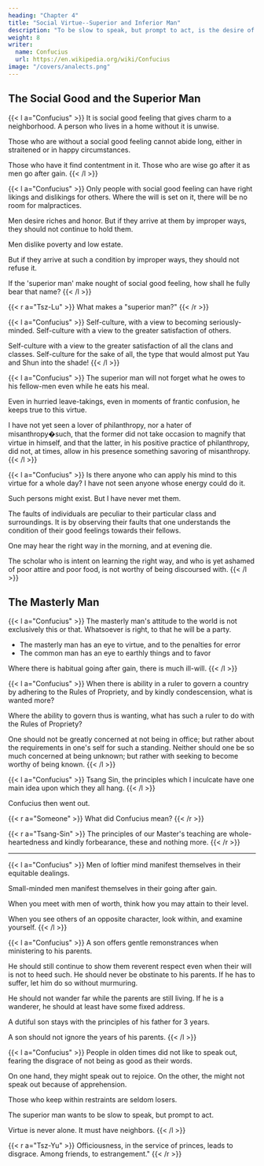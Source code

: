 ```yaml
---
heading: "Chapter 4"
title: "Social Virtue--Superior and Inferior Man"
description: "To be slow to speak, but prompt to act, is the desire of the 'superior man.'"
weight: 8
writer:
  name: Confucius
  url: https://en.wikipedia.org/wiki/Confucius
image: "/covers/analects.png"
---
```



## The Social Good and the Superior Man

{{< l a="Confucius" >}}
It is social good feeling that gives charm to a neighborhood. A person who lives in a home without it is unwise.

Those who are without a social good feeling cannot abide long, either in straitened or in happy circumstances. 

Those who have it find contentment in it. Those who are wise go after it as men go after gain. 
{{< /l >}}


{{< l a="Confucius" >}}
Only people with social good feeling can have right likings and dislikings for others. Where the will is set on it, there will be no room for malpractices.

Men desire riches and honor. But if they arrive at them by improper ways, they should not continue to hold them. 

Men dislike poverty and low estate. 

But if they arrive at such a condition by improper ways, they should not refuse it.

If the 'superior man' make nought of social good feeling, how shall he fully bear that name? 
{{< /l >}}


{{< r a="Tsz-Lu" >}}
What makes a "superior man?"
{{< /r >}}


{{< l a="Confucius" >}}
Self-culture, with a view to becoming seriously-minded. Self-culture with a view to the greater satisfaction of others. 

Self-culture with a view to the greater satisfaction of all the clans and classes. Self-culture for the sake of all, the type that would almost put Yau and Shun into the shade!
{{< /l >}}


{{< l a="Confucius" >}}
The superior man will not forget what he owes to his fellow-men even while he eats his meal. 

Even in hurried leave-takings, even in moments of frantic confusion, he keeps true to this virtue. 

I have not yet seen a lover of philanthropy, nor a hater of misanthropy�such, that the former did not take occasion to magnify that virtue in himself, and that the latter, in his positive practice of philanthropy, did not, at times, allow in his presence something savoring of misanthropy.
{{< /l >}}

{{< l a="Confucius" >}}
Is there anyone who can apply <!-- the energy of --> his mind to this virtue for a whole day? I have not seen anyone whose energy could do it. 

Such persons might exist. But I have never met them. 

The faults of individuals are peculiar to their particular class and surroundings. It is by observing their faults that one understands the condition of their good feelings towards their fellows. 

One may hear the right way in the morning, and at evening die. 

The scholar who is intent on learning the right way, and who is yet ashamed of poor attire and poor food, is not worthy of being discoursed with.
{{< /l >}}


## The Masterly Man

{{< l a="Confucius" >}}
The masterly man's attitude to the world is not exclusively this or that. Whatsoever is right, to that he will be a party. 

- The masterly man has an eye to virtue, and to the penalties for error 
- The common man has an eye to earthly things and to favor

Where there is habitual going after gain, there is much ill-will. 
{{< /l >}}

{{< l a="Confucius" >}}
When there is ability in a ruler to govern a country by adhering to the Rules of Propriety, and by kindly condescension, what is wanted more? 

Where the ability to govern thus is wanting, what has such a ruler to do with the Rules of Propriety? 

One should not be greatly concerned at not being in office; but rather about the requirements in one's self for such a standing. Neither should one be so much concerned at being unknown; but rather with seeking to become worthy of being known.
{{< /l >}}


<!-- Confucius addressed his disciple Tsang-Sin:  -->

{{< l a="Confucius" >}}
Tsang Sin, the principles which I inculcate have one main idea upon which they all hang.
{{< /l >}}

Confucius then went out.

{{< r a="Someone" >}}
What did Confucius mean? 
{{< /r >}}

{{< r a="Tsang-Sin" >}}
The principles of our Master's teaching are whole-heartedness and kindly forbearance, these and nothing more.
{{< /r >}}

---

{{< l a="Confucius" >}}
Men of loftier mind manifest themselves in their equitable dealings.

Small-minded men manifest themselves in their going after gain. 

When you meet with men of worth, think how you may attain to their level. 

When you see others of an opposite character, look within, and examine yourself. 
{{< /l >}}


{{< l a="Confucius" >}}
A son offers gentle remonstrances when ministering to his parents. 

He should still continue to show them reverent respect even when their will is not to heed such. He should never be obstinate to his parents. If he has to suffer, let him do so without murmuring. 

He should not wander far while the parents are still living. If he is a wanderer, he should at least have some fixed address. 

A dutiful son stays with the principles of his father for 3 years. 

A son should not ignore the years of his parents. 
{{< /l >}}

{{< l a="Confucius" >}}
People in olden times did not like to speak out, fearing the disgrace of not being as good as their words. 

On one hand, they might speak out to rejoice. On the other, the might not speak out because of apprehension. 

Those who keep within restraints are seldom losers. 

The superior man wants to be slow to speak, but prompt to act. 

Virtue is never alone. It must have neighbors.
{{< /l >}}

{{< r a="Tsz-Yu" >}}
Officiousness, in the service of princes, leads to disgrace. Among friends, to estrangement."
{{< /r >}}